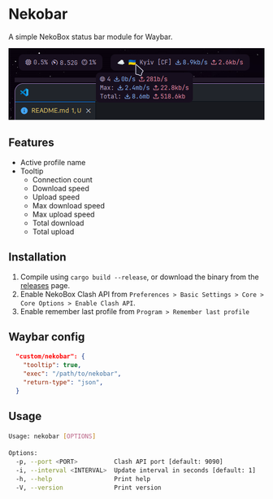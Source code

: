# Nekobar

A simple NekoBox status bar module for Waybar.

![Nekobar](./assets/nekobar_01.png)

## Features

- Active profile name
- Tooltip
  - Connection count
  - Download speed
  - Upload speed
  - Max download speed
  - Max upload speed
  - Total download
  - Total upload

## Installation

1. Compile using `cargo build --release`, or download the binary from the [releases](https://github.com/MrYuto/nekobar/releases/latest) page.
2. Enable NekoBox Clash API from `Preferences > Basic Settings > Core > Core Options > Enable Clash API`.
3. Enable remember last profile from `Program > Remember last profile`

## Waybar config

```json
  "custom/nekobar": {
    "tooltip": true,
    "exec": "/path/to/nekobar",
    "return-type": "json",
  }
```

## Usage

```sh
Usage: nekobar [OPTIONS]

Options:
  -p, --port <PORT>          Clash API port [default: 9090]
  -i, --interval <INTERVAL>  Update interval in seconds [default: 1]
  -h, --help                 Print help
  -V, --version              Print version
```